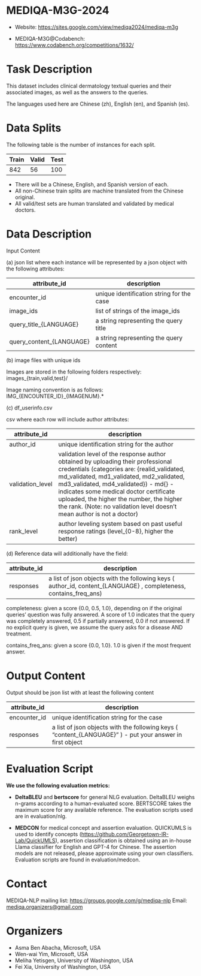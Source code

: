 # MEDIQA-M3G-2024

* Website: <https://sites.google.com/view/mediqa2024/mediqa-m3g>

* MEDIQA-M3G@Codabench: <https://www.codabench.org/competitions/1632/>

# Task Description

This dataset includes clinical dermatology textual queries and their associated images, as well as the answers to the queries.

The languages used here are Chinese (zh), English (en), and Spanish (es).


# Data Splits
The following table is the number of instances for each split.

|Train|Valid|Test|
| -------- | ------- |------- |
| 842|56|100|

- There will be a Chinese, English, and Spanish version of each. 
- All non-Chinese train splits are machine translated from the Chinese original. 
- All valid/test sets are human translated and validated by medical doctors.

# Data Description

Input Content

(a) json list where each instance will be represented by a json object with the following attributes:

| attribute_id | description |
| -------- | ------- |
|encounter_id|unique identification string for the case|
|image_ids|list of strings of the image_ids|
|query_title_{LANGUAGE}|a string representing the query title|
|query_content_{LANGUAGE}|a string representing the query content|

(b) image files with unique ids

Images are stored in the following folders respectively:
images_{train,valid,test}/

Image naming convention is as follows: IMG_{ENCOUNTER_ID}_{IMAGENUM}.*

(c) df_userinfo.csv

csv where each row will include author attributes:

|attribute_id|description|
| -------- | ------- |
|author_id|unique identification string for the author|
|validation_level|validation level of the response author obtained by uploading their professional credentials (categories are: {realid_validated, md_validated, md1_validated, md2_validated, md3_validated, md4_validated}) - md{} - indicates some medical doctor certificate uploaded, the higher the number, the higher the rank. (Note: no validation level doesn’t mean author is not a doctor)|
|rank_level|author leveling system based on past useful response ratings (level_{0-8}, higher the better)|

(d) Reference data will additionally have the field:

|attribute_id|description|
| -------- | ------- |
|responses|a list of json objects with the following keys ( author_id, content_{LANGUAGE} , completeness, contains_freq_ans)|

completeness: given a score {0.0, 0.5, 1.0}, depending on if the original queries’ question was fully answered. A score of 1.0 indicates that the query was completely answered, 0.5 if partially answered, 0.0 if not answered. If no explicit query is given, we assume the query asks for a disease AND treatment.

contains_freq_ans: given a score {0.0, 1.0}. 1.0 is given if the most frequent answer.


# Output Content

Output should be json list with at least the following content

|attribute_id|description|
| -------- | ------- |
|encounter_id|unique identification string for the case|
|responses|a list of json objects with the following keys ( “content_{LANGUAGE}” ) - put your answer in first object|

# Evaluation Script

**We use the following evaluation metrics:**
- **DeltaBLEU** and **bertscore** for general NLG evaluation. DeltaBLEU weighs n-grams according to a human-evaluated score. BERTSCORE takes the maximum score for any available reference. The evaluation scripts used are in evaluation/nlg.

- **MEDCON** for medical concept and assertion evaluation. QUICKUMLS is used to identify concepts (<https://github.com/Georgetown-IR-Lab/QuickUMLS>), assertion classification is obtained using an in-house Llama classifier for English and GPT-4 for Chinese. The assertion models are not released, please approximate using your own classifiers. Evaluation scripts are found in evaluation/medcon.


# Contact
 MEDIQA-NLP mailing list: https://groups.google.com/g/mediqa-nlp 
 Email: mediqa.organizers@gmail.com 

# Organizers   
* Asma Ben Abacha, Microsoft, USA
* Wen-wai Yim, Microsoft, USA
* Meliha Yetisgen, University of Washington, USA
* Fei Xia, University of Washington, USA
